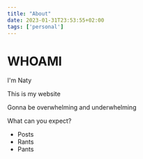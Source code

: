 ```yaml
---
title: "About"
date: 2023-01-31T23:53:55+02:00
tags: ['personal']
---
```


# WHOAMI
I'm Naty

This is my website

Gonna be overwhelming and underwhelming

What can you expect?

- Posts
- Rants
- Pants

